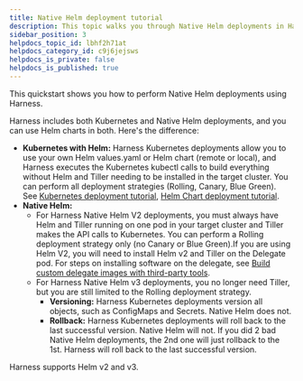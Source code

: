 ```yaml
---
title: Native Helm deployment tutorial
description: This topic walks you through Native Helm deployments in Harness.
sidebar_position: 3
helpdocs_topic_id: lbhf2h71at
helpdocs_category_id: c9j6jejsws
helpdocs_is_private: false
helpdocs_is_published: true
---
```


This quickstart shows you how to perform Native Helm deployments using Harness.

Harness includes both Kubernetes and Native Helm deployments, and you can use Helm charts in both. Here's the difference:

* **Kubernetes with Helm:** Harness Kubernetes deployments allow you to use your own Helm values.yaml or Helm chart (remote or local), and Harness executes the Kubernetes kubectl calls to build everything without Helm and Tiller needing to be installed in the target cluster. You can perform all deployment strategies (Rolling, Canary, Blue Green).  
See [Kubernetes deployment tutorial](kubernetes-cd-quickstart), [Helm Chart deployment tutorial](helm-cd-quickstart).
* **Native Helm:**
	+ For Harness Native Helm V2 deployments, you must always have Helm and Tiller running on one pod in your target cluster and Tiller makes the API calls to Kubernetes. You can perform a Rolling deployment strategy only (no Canary or Blue Green).If you are using Helm V2, you will need to install Helm v2 and Tiller on the Delegate pod. For steps on installing software on the delegate, see [Build custom delegate images with third-party tools](/docs/platform/2_Delegates/install-delegates/build-custom-delegate-images-with-third-party-tools.md).
	+ For Harness Native Helm v3 deployments, you no longer need Tiller, but you are still limited to the Rolling deployment strategy.
		- **Versioning:** Harness Kubernetes deployments version all objects, such as ConfigMaps and Secrets. Native Helm does not.
		- **Rollback:** Harness Kubernetes deployments will roll back to the last successful version. Native Helm will not. If you did 2 bad Native Helm deployments, the 2nd one will just rollback to the 1st. Harness will roll back to the last successful version.

Harness supports Helm v2 and v3.
